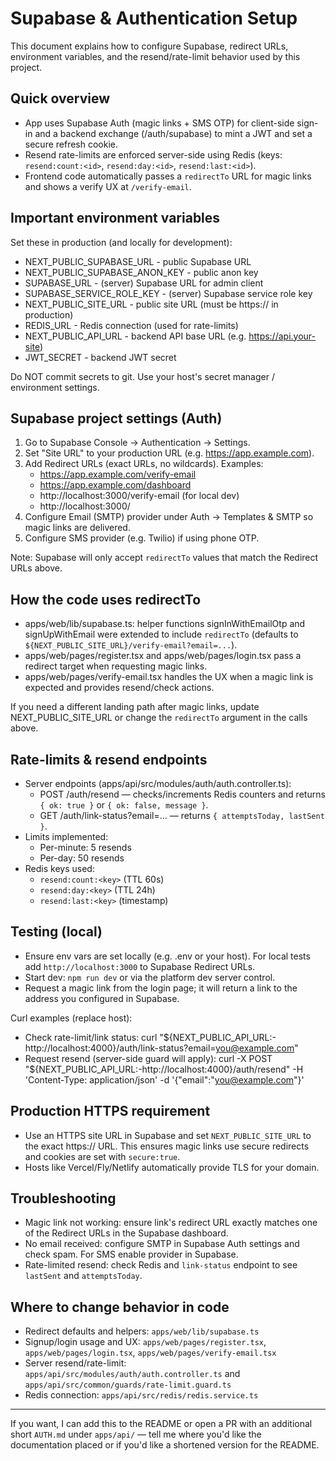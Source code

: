 # Supabase & Authentication Setup

This document explains how to configure Supabase, redirect URLs, environment variables, and the resend/rate-limit behavior used by this project.

## Quick overview
- App uses Supabase Auth (magic links + SMS OTP) for client-side sign-in and a backend exchange (/auth/supabase) to mint a JWT and set a secure refresh cookie.
- Resend rate-limits are enforced server-side using Redis (keys: `resend:count:<id>`, `resend:day:<id>`, `resend:last:<id>`).
- Frontend code automatically passes a `redirectTo` URL for magic links and shows a verify UX at `/verify-email`.

## Important environment variables
Set these in production (and locally for development):
- NEXT_PUBLIC_SUPABASE_URL - public Supabase URL
- NEXT_PUBLIC_SUPABASE_ANON_KEY - public anon key
- SUPABASE_URL - (server) Supabase URL for admin client
- SUPABASE_SERVICE_ROLE_KEY - (server) Supabase service role key
- NEXT_PUBLIC_SITE_URL - public site URL (must be https:// in production)
- REDIS_URL - Redis connection (used for rate-limits)
- NEXT_PUBLIC_API_URL - backend API base URL (e.g. https://api.your-site)
- JWT_SECRET - backend JWT secret

Do NOT commit secrets to git. Use your host's secret manager / environment settings.

## Supabase project settings (Auth)
1. Go to Supabase Console → Authentication → Settings.
2. Set "Site URL" to your production URL (e.g. https://app.example.com).
3. Add Redirect URLs (exact URLs, no wildcards). Examples:
   - https://app.example.com/verify-email
   - https://app.example.com/dashboard
   - http://localhost:3000/verify-email (for local dev)
   - http://localhost:3000/
4. Configure Email (SMTP) provider under Auth → Templates & SMTP so magic links are delivered.
5. Configure SMS provider (e.g. Twilio) if using phone OTP.

Note: Supabase will only accept `redirectTo` values that match the Redirect URLs above.

## How the code uses redirectTo
- apps/web/lib/supabase.ts: helper functions signInWithEmailOtp and signUpWithEmail were extended to include `redirectTo` (defaults to `${NEXT_PUBLIC_SITE_URL}/verify-email?email=...`).
- apps/web/pages/register.tsx and apps/web/pages/login.tsx pass a redirect target when requesting magic links.
- apps/web/pages/verify-email.tsx handles the UX when a magic link is expected and provides resend/check actions.

If you need a different landing path after magic links, update NEXT_PUBLIC_SITE_URL or change the `redirectTo` argument in the calls above.

## Rate-limits & resend endpoints
- Server endpoints (apps/api/src/modules/auth/auth.controller.ts):
  - POST /auth/resend — checks/increments Redis counters and returns `{ ok: true }` or `{ ok: false, message }`.
  - GET /auth/link-status?email=... — returns `{ attemptsToday, lastSent }`.
- Limits implemented:
  - Per-minute: 5 resends
  - Per-day: 50 resends
- Redis keys used:
  - `resend:count:<key>` (TTL 60s)
  - `resend:day:<key>` (TTL 24h)
  - `resend:last:<key>` (timestamp)

## Testing (local)
- Ensure env vars are set locally (e.g. .env or your host). For local tests add `http://localhost:3000` to Supabase Redirect URLs.
- Start dev: `npm run dev` or via the platform dev server control.
- Request a magic link from the login page; it will return a link to the address you configured in Supabase.

Curl examples (replace host):
- Check rate-limit/link status:
  curl "${NEXT_PUBLIC_API_URL:-http://localhost:4000}/auth/link-status?email=you@example.com"
- Request resend (server-side guard will apply):
  curl -X POST "${NEXT_PUBLIC_API_URL:-http://localhost:4000}/auth/resend" -H 'Content-Type: application/json' -d '{"email":"you@example.com"}'

## Production HTTPS requirement
- Use an HTTPS site URL in Supabase and set `NEXT_PUBLIC_SITE_URL` to the exact https:// URL. This ensures magic links use secure redirects and cookies are set with `secure:true`.
- Hosts like Vercel/Fly/Netlify automatically provide TLS for your domain.

## Troubleshooting
- Magic link not working: ensure link's redirect URL exactly matches one of the Redirect URLs in the Supabase dashboard.
- No email received: configure SMTP in Supabase Auth settings and check spam. For SMS enable provider in Supabase.
- Rate-limited resend: check Redis and `link-status` endpoint to see `lastSent` and `attemptsToday`.

## Where to change behavior in code
- Redirect defaults and helpers: `apps/web/lib/supabase.ts`
- Signup/login usage and UX: `apps/web/pages/register.tsx`, `apps/web/pages/login.tsx`, `apps/web/pages/verify-email.tsx`
- Server resend/rate-limit: `apps/api/src/modules/auth/auth.controller.ts` and `apps/api/src/common/guards/rate-limit.guard.ts`
- Redis connection: `apps/api/src/redis/redis.service.ts`

---
If you want, I can add this to the README or open a PR with an additional short `AUTH.md` under `apps/api/` — tell me where you'd like the documentation placed or if you'd like a shortened version for the README.

